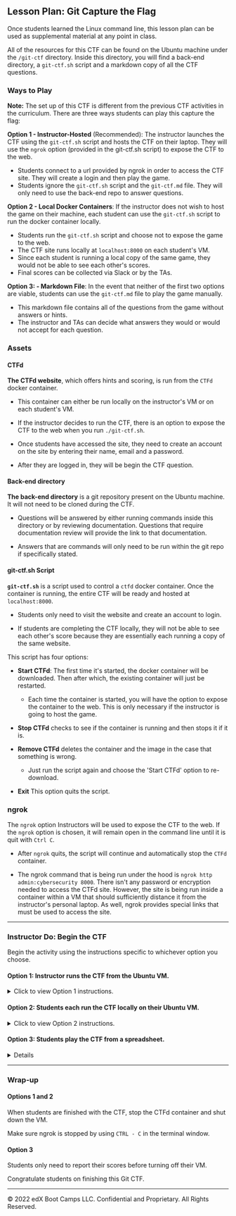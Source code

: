 ## Lesson Plan: Git Capture the Flag

Once students learned the Linux command line, this lesson plan can be used as supplemental material at any point in class. 

All of the resources for this CTF can be found on the Ubuntu machine under the `/git-ctf` directory. Inside this directory, you will find a back-end directory, a `git-ctf.sh` script and a markdown copy of all the CTF questions.


### Ways to Play

**Note:** The set up of this CTF is different from the previous CTF activities in the curriculum. There are three ways students can play this capture the flag: 

**Option 1 - Instructor-Hosted** (Recommended): The instructor launches the CTF using the `git-ctf.sh` script and hosts the CTF on their laptop. They will use the `ngrok` option (provided in the git-ctf.sh script) to expose the CTF to the web. 

  - Students connect to a url provided by ngrok in order to access the CTF site. They will create a login and then play the game. 
  - Students ignore the `git-ctf.sh` script and the `git-ctf.md` file. They will only need to use the back-end repo to answer questions.

**Option 2 - Local Docker Containers**: If the instructor does not wish to host the game on their machine, each student can use the `git-ctf.sh` script to run the docker container locally.
  - Students run the `git-ctf.sh` script and choose not to expose the game to the web.
  - The CTF site runs locally at `localhost:8000` on each student's VM.
  - Since each student is running a local copy of the same game, they would not be able to see each other's scores.
  - Final scores can be collected via Slack or by the TAs.

</details>

**Option 3: - Markdown File**: In the event that neither of the first two options are viable, students  can use the `git-ctf.md` file to play the game manually. 

  - This markdown file contains all of the questions from the game without answers or hints.
  - The instructor and TAs can decide what answers they would or would not accept for each question.


### Assets

#### CTFd

**The CTFd website**, which offers hints and scoring, is run from the `CTFd` docker container. 

- This container can either be run locally on the instructor's VM or on each student's VM. 

- If the instructor decides to run the CTF, there is an option to expose the CTF to the web when you run `./git-ctf.sh`.

- Once students have accessed the site, they need to create an account on the site by entering their name, email and a password.

- After they are logged in, they will be begin the CTF question.

#### Back-end directory

**The back-end directory** is a git repository present on the Ubuntu machine. It will not need to be cloned during the CTF. 

-  Questions will be answered by either running commands inside this directory or by reviewing documentation. Questions that require documentation review will provide the link to that documentation.   

- Answers that are commands will only need to be run within the git repo if specifically stated. 

#### git-ctf.sh Script

**`git-ctf.sh`** is a script used to control a `ctfd` docker container. Once the container is running, the entire CTF will be ready and hosted at `localhost:8000`.

- Students only need to visit the website and create an account to login.

- If students are completing the CTF locally, they will not be able to see each other's score because they are essentially each running a copy of the same website.

This script has four options:

- **Start CTFd**:  The first time it's started, the docker container will be downloaded. Then after which, the existing container will just be restarted.
    - Each time the container is started, you will have the option to expose the container to the web. This is only necessary if the instructor is going to host the game.

- **Stop CTFd** checks to see if the container is running and then stops it if it is.

- **Remove CTFd** deletes the container and the image in the case that something is wrong. 
    - Just run the script again and choose the 'Start CTFd' option to re-download.

- **Exit** This option quits the script.

### ngrok

The `ngrok` option Instructors will be used to expose the CTF to the web. If the `ngrok` option is chosen, it will remain open in the command line until it is quit with `Ctrl C`. 

- After `ngrok` quits, the script will continue and automatically stop the `CTFd` container.

- The ngrok command that is being run under the hood is `ngrok http admin:cybersecurity 8000`. There isn't any password or encryption needed to access the CTFd site. However, the site is being run inside a container within a VM that should sufficiently distance it from the instructor's personal laptop. As well, ngrok provides special links that must be used to access the site.

---

### Instructor Do: Begin the CTF

Begin the activity using the instructions specific to whichever option you choose. 

#### Option 1: Instructor runs the CTF from the Ubuntu VM.

<details> <summary> Click to view Option 1 instructions. </summary>

<br>

In this potion, the instructor launches the CTF using the `git-ctf.sh` script and hosts the CTF on their machine. They will use the `ngrok` option (provided in the git-ctf.sh script) to expose the CTF to the web. 

1. Log into the VM and navigate to `/git-ctf/`. 

2. Locate the `git-ctf.sh` script and run it using `sudo`.

    - Choose the option to start CTFd.

    - When the option asks to expose the container to the web, enter `y` to continue.

3.  Ngrok will open and provide you with two URLs marked with `forwarding`. Confirm that the site is loaded by visiting one of those URLs or visiting `localhost:8000`.

     ![](images/ngrok.png)

    - Ngrok should require a password before the site loads. However, this behavior is inconsistent and sometimes a password is not required and the site loads immediately.

    - If Ngrok requires credentials to load the site, they will be `admin:cybersecurity`.

4. Send students the URLs. They will use them to connect to the CTFd site.  

    - After the site loads, students will be presented with the following screen:

      ![](images/CTF-site.png)

    - They will need to register a new account on the site. 

    - Point out the **Register** button in the top right corner.

      ![](images/Register.png)

    - Students will need to enter an name, email and password. Explain that the email only needs to be in an email format. It doesn't need to be a valid email.

      ![](images/Register-2.png)

    - After students register, they can begin the CTF with the first 'Welcome' item.

      ![](images/WelcomeItem.png)

5. As items are completed, more items will appear until a **Complete** item appears at the end of the game.

Explain to students that the entire game will be played within the `/git-ctf/back-end/` directory. They can ignore the `/git-ctf/git-ctf.sh` script.

</details>

#### Option 2: Students each run the CTF locally on their Ubuntu VM.

<details><summary> Click to view Option 2 instructions. </summary>

<br>

In this option, students will use a script to run the CTFd website on their VMs.


Send the following instructions to students:

1. Run the `/git-ctf/git-ctf.sh` script and choose Option 1 to start CTFd.

   - When the script asks if you would like to expose CTFd to the web, choose the `n` option.

   - If you accidentally choose `y` and started `ngrok`, press `CTRL-C` to stop ngrok and shutdown the script. Then, run the script again, and choose `n`.

2. Once the script reports that the site is up and running, navigate to `localhost:8000` and start playing the game. 

    - After the site loads, you will be presented with the following screen:

      ![](images/CTF-site.png)

    - Register a new account by clicking the button on the right corner. 

      ![](images/Register.png)

    - Enter a name, email and password. The email doesn't need to be vail. It only needs to be the proper email format (example@email.com). 

     ![](images/Register-2.png)

3. Once you are registered, you can begin. 

#### Scoring

Since scoring is not automated in the option, the easiest way to keep score is for students to send their final score over Slack. 

Instructors can also set up online scoring by using the [Keep the Score](https://keepthescore.co/new/) website.

1. Go to the website and complete the following fields.
 
  - **Title**: Choose a name for your class, or you can call it the "Networking CTF". 
 
  - Specify the number of students participating.
 
  - Leave the other values as they are.

2. Select **Next**.
  
    ![CTF3](images/CTF3.png)
  
   - Enter the student names.

   - Select **Next**.
  
     ![CTF4](images/CTF4.png)
   
   - On the next page, select **Add Scores**.
  
     ![CTF5](images/CTF5.png)
  

3.  Send students the link and instruct them to open it on their machines.   

   - ![CTF5](images/CTF6.png)

4. Explain to the class that they will each update their own scores.

   - They will select the +1 or +10 to adjust their scores to reflect the scores on their CTF. 

5. You can  displaying the scoreboard by doing the following: 

    - Click **Back**.
   
    - Click **Publish** on the bottom of the screen.
   
    - Select **View** in the leader board. 
    
     ![CTF6](images/CTF7.png)
       
 
     ![CTF8](images/CTF8.png)
    
Ask the students if they have any questions on the scoring before we begin the CTF.

</details>

#### Option 3: Students play the CTF from a spreadsheet.

<details>


If the website is not a viable option for the class, this entire CTF has been adapted to a spreadsheet:

- [Git CTF](1-Lesson-Plans/XX-Contingency/Git_CTF.xlsx)

While the process is fairly straightforward when referencing the document, provide an overview of how to complete the CTF. 
  
![CTF1](images/CTF1.png)
  
  - Once students figure out an answer (find the flag), they will place it in the **Flag** column.

  - Sll text answers must be **typed in lowercase (and without commas in numbers)** for the spreadsheet to properly process them.
  
  - The **flag value** column indicates how many points each flag is worth. 

  - If the student gets the flag right, they will automatically be assigned the points and the field color will change to green.

Explain that total points will be automatically calculated and displayed at the top of the spreadsheet.
  
  ![CTF2](images/CTF2.png)
   
Cover the following rules of the CTF:

- Students are allowed to use all class notes, slides, and online materials to solve the challenges.

- Flags do not need to be answered in any specific order. If a student is stuck on a question, they should move on to the next one.

#### Scoring

Since scoring is not automated in the option, the easiest way to keep score is for students to send their final score over Slack. 

Instructors can also set up online scoring by using the [Keep the Score](https://keepthescore.co/new/) website.

1. Go to the website and complete the following fields.
 
  - **Title**: Choose a name for your class, or you can call it the "Networking CTF". 
 
  - Specify the number of students participating.
 
  - Leave the other values as they are.

2. Select **Next**.
  
    ![CTF3](images/CTF3.png)
  
   - Enter the student names.

   - Select **Next**.
  
     ![CTF4](images/CTF4.png)
   
   - On the next page, select **Add Scores**.
  
     ![CTF5](images/CTF5.png)
  

3.  Send students the link and instruct them to open it on their machines.   

   - ![CTF5](images/CTF6.png)

4. Explain to the class that they will each update their own scores.

   - They will select the +1 or +10 to adjust their scores to reflect the scores on their CTF. 

5. You can  displaying the scoreboard by doing the following: 

    - Click **Back**.
   
    - Click **Publish** on the bottom of the screen.
   
    - Select **View** in the leader board. 
    
     ![CTF6](images/CTF7.png)
       
 
     ![CTF8](images/CTF8.png)
    
Ask the students if they have any questions on the scoring before we begin the CTF.


</details>

---

### Wrap-up

#### Options 1 and 2

When students are finished with the CTF, stop the CTFd container and shut down the VM. 

Make sure ngrok is stopped by using `CTRL - C` in the terminal window.

#### Option 3

Students only need to report their scores before turning off their VM.

Congratulate students on finishing this Git CTF.

---

© 2022 edX Boot Camps LLC. Confidential and Proprietary. All Rights Reserved.
